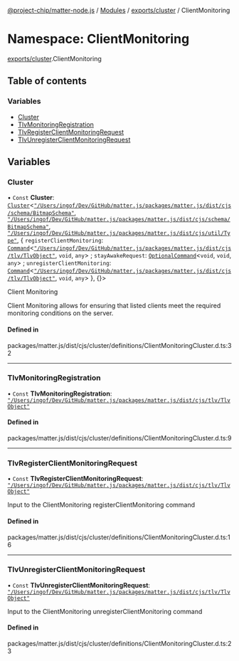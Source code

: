[@project-chip/matter-node.js](../README.md) / [Modules](../modules.md) / [exports/cluster](exports_cluster.md) / ClientMonitoring

# Namespace: ClientMonitoring

[exports/cluster](exports_cluster.md).ClientMonitoring

## Table of contents

### Variables

- [Cluster](exports_cluster.ClientMonitoring.md#cluster)
- [TlvMonitoringRegistration](exports_cluster.ClientMonitoring.md#tlvmonitoringregistration)
- [TlvRegisterClientMonitoringRequest](exports_cluster.ClientMonitoring.md#tlvregisterclientmonitoringrequest)
- [TlvUnregisterClientMonitoringRequest](exports_cluster.ClientMonitoring.md#tlvunregisterclientmonitoringrequest)

## Variables

### Cluster

• `Const` **Cluster**: [`Cluster`](exports_cluster.md#cluster)<[`"/Users/ingof/Dev/GitHub/matter.js/packages/matter.js/dist/cjs/schema/BitmapSchema"`](export._internal_.__Users_ingof_Dev_GitHub_matter_js_packages_matter_js_dist_cjs_schema_BitmapSchema_.md), [`"/Users/ingof/Dev/GitHub/matter.js/packages/matter.js/dist/cjs/schema/BitmapSchema"`](export._internal_.__Users_ingof_Dev_GitHub_matter_js_packages_matter_js_dist_cjs_schema_BitmapSchema_.md), [`"/Users/ingof/Dev/GitHub/matter.js/packages/matter.js/dist/cjs/util/Type"`](export._internal_.__Users_ingof_Dev_GitHub_matter_js_packages_matter_js_dist_cjs_util_Type_.md), { `registerClientMonitoring`: [`Command`](exports_cluster.md#command)<[`"/Users/ingof/Dev/GitHub/matter.js/packages/matter.js/dist/cjs/tlv/TlvObject"`](export._internal_.__Users_ingof_Dev_GitHub_matter_js_packages_matter_js_dist_cjs_tlv_TlvObject_.md), `void`, `any`\> ; `stayAwakeRequest`: [`OptionalCommand`](exports_cluster.md#optionalcommand)<`void`, `void`, `any`\> ; `unregisterClientMonitoring`: [`Command`](exports_cluster.md#command)<[`"/Users/ingof/Dev/GitHub/matter.js/packages/matter.js/dist/cjs/tlv/TlvObject"`](export._internal_.__Users_ingof_Dev_GitHub_matter_js_packages_matter_js_dist_cjs_tlv_TlvObject_.md), `void`, `any`\>  }, {}\>

Client Monitoring

Client Monitoring allows for ensuring that listed clients meet the required monitoring conditions on the server.

#### Defined in

packages/matter.js/dist/cjs/cluster/definitions/ClientMonitoringCluster.d.ts:32

___

### TlvMonitoringRegistration

• `Const` **TlvMonitoringRegistration**: [`"/Users/ingof/Dev/GitHub/matter.js/packages/matter.js/dist/cjs/tlv/TlvObject"`](export._internal_.__Users_ingof_Dev_GitHub_matter_js_packages_matter_js_dist_cjs_tlv_TlvObject_.md)

#### Defined in

packages/matter.js/dist/cjs/cluster/definitions/ClientMonitoringCluster.d.ts:9

___

### TlvRegisterClientMonitoringRequest

• `Const` **TlvRegisterClientMonitoringRequest**: [`"/Users/ingof/Dev/GitHub/matter.js/packages/matter.js/dist/cjs/tlv/TlvObject"`](export._internal_.__Users_ingof_Dev_GitHub_matter_js_packages_matter_js_dist_cjs_tlv_TlvObject_.md)

Input to the ClientMonitoring registerClientMonitoring command

#### Defined in

packages/matter.js/dist/cjs/cluster/definitions/ClientMonitoringCluster.d.ts:16

___

### TlvUnregisterClientMonitoringRequest

• `Const` **TlvUnregisterClientMonitoringRequest**: [`"/Users/ingof/Dev/GitHub/matter.js/packages/matter.js/dist/cjs/tlv/TlvObject"`](export._internal_.__Users_ingof_Dev_GitHub_matter_js_packages_matter_js_dist_cjs_tlv_TlvObject_.md)

Input to the ClientMonitoring unregisterClientMonitoring command

#### Defined in

packages/matter.js/dist/cjs/cluster/definitions/ClientMonitoringCluster.d.ts:23

